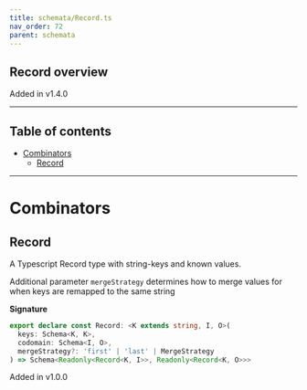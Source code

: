 ```yaml
---
title: schemata/Record.ts
nav_order: 72
parent: schemata
---
```


## Record overview

Added in v1.4.0

---

<h2 class="text-delta">Table of contents</h2>

- [Combinators](#combinators)
  - [Record](#record)

---

# Combinators

## Record

A Typescript Record type with string-keys and known values.

Additional parameter `mergeStrategy` determines how to merge values for when keys are
remapped to the same string

**Signature**

```ts
export declare const Record: <K extends string, I, O>(
  keys: Schema<K, K>,
  codomain: Schema<I, O>,
  mergeStrategy?: 'first' | 'last' | MergeStrategy
) => Schema<Readonly<Record<K, I>>, Readonly<Record<K, O>>>
```

Added in v1.0.0
